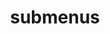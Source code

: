 ---
layout: page
title: submenus
nav: true
nav_order: 
dropdown: true
children: 
    - title: publications
      permalink: /publications/
    - title: divider
    - title: projects
      permalink: /projects/
published: false      
---
